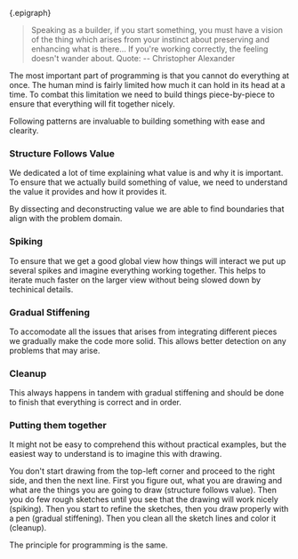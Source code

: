 {.epigraph}
> Speaking as a builder, if you start something, you must have a vision of the
> thing which arises from your instinct about preserving and enhancing
> what is there... If you're working correctly, the feeling doesn't wander about.
Quote: -- Christopher Alexander

The most important part of programming is that you cannot do everything at once.
The human mind is fairly limited how much it can hold in its head at a time.
To combat this limitation we need to build things piece-by-piece to ensure
that everything will fit together nicely.

Following patterns are invaluable to building something with ease and clearity.


### Structure Follows Value

We dedicated a lot of time explaining what value is and why it is important.
To ensure that we actually build something of value, we need to understand
the value it provides and how it provides it.

By dissecting and deconstructing value we are able to find boundaries that
align with the problem domain.


### Spiking

To ensure that we get a good global view how things will interact we
put up several spikes and imagine everything working together. This helps
to iterate much faster on the larger view without being slowed down by
techinical details.


### Gradual Stiffening

To accomodate all the issues that arises from integrating different pieces
we gradually make the code more solid. This allows better detection on any
problems that may arise.


### Cleanup

This always happens in tandem with gradual stiffening and should be done to
finish that everything is correct and in order.


### Putting them together

It might not be easy to comprehend this without practical examples, but the
easiest way to understand is to imagine this with drawing.

You don't start drawing from the top-left corner and proceed to the right
side, and then the next line. First you figure out, what you are drawing
and what are the things you are going to draw (structure follows value).
Then you do few rough sketches until you see that the drawing will work nicely (spiking).
Then you start to refine the sketches, then you draw properly with a pen (gradual stiffening).
Then you clean all the sketch lines and color it (cleanup).

The principle for programming is the same.